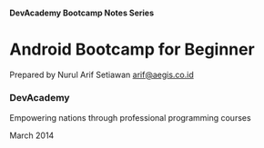 

#### DevAcademy Bootcamp Notes Series

# Android Bootcamp for Beginner

Prepared by Nurul Arif Setiawan <arif@aegis.co.id>

### DevAcademy
Empowering nations through professional programming courses

March 2014